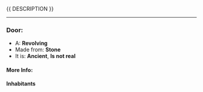 {{ DESCRIPTION }}

---

### Door:

* A: **Revolving**
* Made from: **Stone**
* It is: **Ancient**, **Is not real**

#### More Info:

#### Inhabitants

